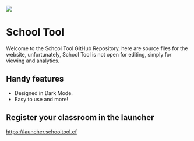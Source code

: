 <img style="height=2rem;width=auto;" src="https://schooltool.io/assets/img/logo.webp?h=0722d3247654ad6b5121ce1ebd28d5fc"></img>
# School Tool
Welcome to the School Tool GitHub Repository, here are source files for the website, unfortunately, School Tool is not open for editing, simply for viewing and analytics.

## Handy features
- Designed in Dark Mode.
- Easy to use and more!

## Register your classroom in the launcher
https://launcher.schooltool.cf
